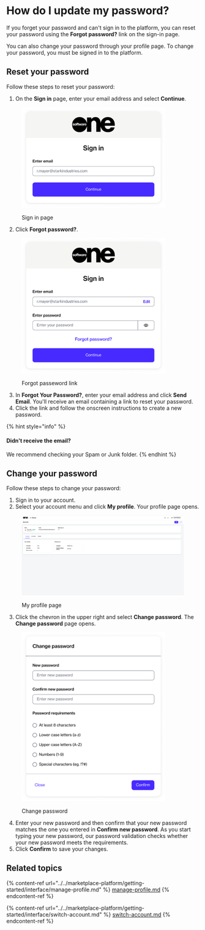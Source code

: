 # How do I update my password?

If you forget your password and can't sign in to the platform, you can reset your password using the **Forgot password?** link on the sign-in page.&#x20;

You can also change your password through your profile page. To change your password, you must be signed in to the platform.

## Reset your password

Follow these steps to reset your password:

1. On the **Sign in** page, enter your email address and select **Continue**.

<figure><img src="../../.gitbook/assets/image (990).png" alt="" width="375"><figcaption><p>Sign in page</p></figcaption></figure>

2. Click **Forgot password?**.

<figure><img src="../../.gitbook/assets/image (991).png" alt="" width="375"><figcaption><p>Forgot passeword link</p></figcaption></figure>

3. In **Forgot Your Password?**, enter your email address and click **Send Email**. You'll receive an email containing a link to reset your password.
4. Click the link and follow the onscreen instructions to create a new password.

{% hint style="info" %}
#### **Didn't receive the email?**

We recommend checking your Spam or Junk folder.&#x20;
{% endhint %}

## Change your password

Follow these steps to change your password:

1. Sign in to your account.
2. Select your account menu and click **My profile**. Your profile page opens.

<figure><img src="../../.gitbook/assets/image (1037).png" alt=""><figcaption><p>My profile page</p></figcaption></figure>

3. Click the chevron in the upper right and select **Change password**. The **Change password** page opens.&#x20;

<figure><img src="../../.gitbook/assets/image (961).png" alt="" width="375"><figcaption><p>Change password</p></figcaption></figure>

4. Enter your new password and then confirm that your new password matches the one you entered in **Confirm new password**. As you start typing your new password, our password validation checks whether your new password meets the requirements.&#x20;
5. Click **Confirm** to save your changes.

## Related topics

{% content-ref url="../../marketplace-platform/getting-started/interface/manage-profile.md" %}
[manage-profile.md](../../marketplace-platform/getting-started/interface/manage-profile.md)
{% endcontent-ref %}

{% content-ref url="../../marketplace-platform/getting-started/interface/switch-account.md" %}
[switch-account.md](../../marketplace-platform/getting-started/interface/switch-account.md)
{% endcontent-ref %}
